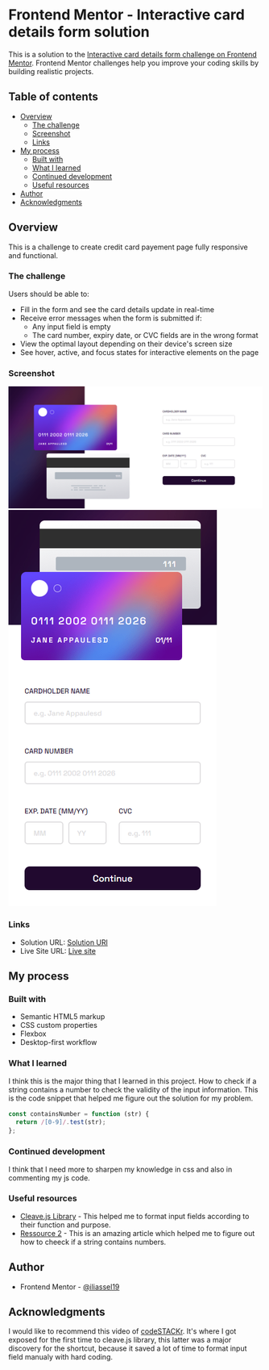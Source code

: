 # Frontend Mentor - Interactive card details form solution

This is a solution to the [Interactive card details form challenge on Frontend Mentor](https://www.frontendmentor.io/challenges/interactive-card-details-form-XpS8cKZDWw). Frontend Mentor challenges help you improve your coding skills by building realistic projects.

## Table of contents

- [Overview](#overview)
  - [The challenge](#the-challenge)
  - [Screenshot](#screenshot)
  - [Links](#links)
- [My process](#my-process)
  - [Built with](#built-with)
  - [What I learned](#what-i-learned)
  - [Continued development](#continued-development)
  - [Useful resources](#useful-resources)
- [Author](#author)
- [Acknowledgments](#acknowledgments)

## Overview

This is a challenge to create credit card payement page fully responsive and functional.

### The challenge

Users should be able to:

- Fill in the form and see the card details update in real-time
- Receive error messages when the form is submitted if:
  - Any input field is empty
  - The card number, expiry date, or CVC fields are in the wrong format
- View the optimal layout depending on their device's screen size
- See hover, active, and focus states for interactive elements on the page

### Screenshot

![ScreenCaptureDesktop](./images/screencapture-127-0-0-1-5500-index-html-2022-08-20-12_03_45.png)
![ScreenCaptureMobile](./images/screencapture-127-0-0-1-5500-index-html-2022-08-20-12_04_41.png)

### Links

- Solution URL: [Solution URl](https://github.com/iliassel19/creditCardPage)
- Live Site URL: [Live site](https://ilfara-khds.netlify.app/)

## My process

### Built with

- Semantic HTML5 markup
- CSS custom properties
- Flexbox
- Desktop-first workflow

### What I learned

I think this is the major thing that I learned in this project. How to check if a string contains a number to check the validity of the input information.
This is the code snippet that helped me figure out the solution for my problem.

```js
const containsNumber = function (str) {
  return /[0-9]/.test(str);
};
```

### Continued development

I think that I need more to sharpen my knowledge in css and also in commenting my js code.

### Useful resources

- [Cleave.js Library](https://nosir.github.io/cleave.js/) - This helped me to format input fields according to their function and purpose.
- [Ressource 2](https://bobbyhadz.com/blog/javascript-check-if-string-contains-numbers#:~:text=Use%20the%20RegExp.,otherwise%20false%20will%20be%20returned.) - This is an amazing article which helped me to figure out how to cheeck if a string contains numbers.

## Author

- Frontend Mentor - [@iliassel19](https://www.frontendmentor.io/profile/iliassel19)

## Acknowledgments

I would like to recommend this video of [codeSTACKr](https://www.youtube.com/watch?v=jEa9YyRqE1U). It's where I got exposed for the first time to cleave.js library, this latter was a major discovery for the shortcut, because it saved a lot of time to format input field manualy with hard coding.
